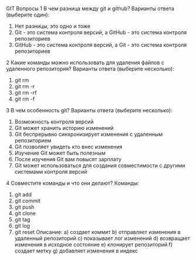 GIT Вопросы
1 В чем разница между git и github?
 Варианты ответа (выберите один):
1) Нет разницы, это одно и тоже
2) Git - это система контроля версий, а GitHub - это система контроля репозиториев
3) GitHub - это система контроля версий, а Git - это система контроля репозиториев

2 Какие команды можно использовать для удаления файлов с удаленного репозитория?
 Варианты ответа (выберите несколько):
1) git rm
2) git rm -r
3) git rm -rf
4) git rm -f

3 В чем особенность git?
 Варианты ответа (выберите несколько):
1) Возможность контроля версий
2) Git может хранить историю изменений
3) Git беспрерывно синхронизирует изменения с удаленным репозиторием
4) Git позволяет увидеть кто внес изменения
5) Изучение Git может быть полезным
6) После изучения Git вам повысят зарплату
7) Git может использоваться для создания совместимости с другими системами контроля версий


4 Совместите команды и что они делают?
 Команды:
1) git add
2) git commit
3) git push
4) git clone
5) git tag
6) git log
7) git reset
Описание:
a) создает коммит
b) отправляет изменения в удаленный репозиторий
c) показывает лог изменений
d) возвращает изменения в исходное состояние
e) клонирует репозиторий
f) создает метку
g) добавляет изменения в индекс
